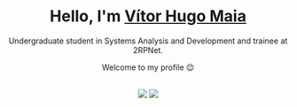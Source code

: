 <div>
  
  <h1 align="center">
    Hello, I'm 
    <a href="https://www.linkedin.com/in/vitorhugo-maia/">Vítor Hugo Maia</a>
  </h1>
  
  <p align="center">
     Undergraduate student in Systems Analysis and Development and trainee at 2RPNet.
    </a>  
  </p>
  
  <p align="center">
    Welcome to my profile 😉️
  </p>
  
</div>

<br>
<div align="center">
  <a href="https://www.linkedin.com/in/vitorhugo-maia/" target="_blank"><img src="https://img.shields.io/badge/-LinkedIn-%230077B5?style=for-the-badge&logo=linkedin&logoColor=white" target="_blank"></a> 
  <a href="mailto:vitor.maia51@gmail.com"><img src="https://img.shields.io/badge/-Gmail-%23333?style=for-the-badge&logo=gmail&logoColor=white" target="_blank"></a>
</div>

<div align="center">
</div>
